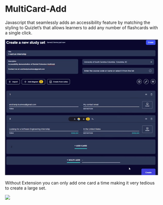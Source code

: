 # MultiCard-Add
 Javascript that seamlessly adds an accessibility feature by matching the styling to Quizlet’s that allows learners to add any number of flashcards with a single click.
 
 ![](/docfx/MultiCardDemo.gif)

Without Extension you can only add one card a time making it very tedious to create a large set.

![](/docfx/withoutMultiCardDemo.gif)
